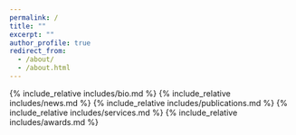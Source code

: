 ```yaml
---
permalink: /
title: ""
excerpt: ""
author_profile: true
redirect_from: 
  - /about/
  - /about.html
---
```


<span class='anchor' id='about-me'></span>

{% include_relative includes/bio.md %}
{% include_relative includes/news.md %}
{% include_relative includes/publications.md %}
{% include_relative includes/services.md %}
{% include_relative includes/awards.md %}



